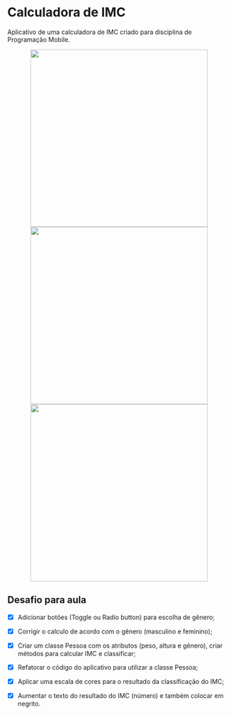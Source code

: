 # Calculadora de IMC

Aplicativo de uma calculadora de IMC criado para disciplina de Programação Mobile.

<p align="center">
    <p align="center">
    <img src="https://github.com/matheusestoquenuness/calculadora-imc-aulas-flutter/blob/master/images/screenshot_1.png" height="400"/>
	<img src="https://github.com/matheusestoquenuness/calculadora-imc-aulas-flutter/blob/master/images/screenshot_2.png" height="400"/>
	<img src="https://github.com/matheusestoquenuness/calculadora-imc-aulas-flutter/blob/master/images/screenshot_3.png" height="400"/>
</p>
</p>



## Desafio para aula

- [x]  Adicionar botões (Toggle ou Radio button) para escolha de gênero;
- [x]  Corrigir o calculo de acordo com o gênero (masculino e feminino);
- [x]  Criar um classe Pessoa com os atributos (peso, altura e gênero), criar métodos para calcular IMC e classificar;
- [x]  Refatorar o código do aplicativo para utilizar a classe Pessoa;
- [x]  Aplicar uma escala de cores para o resultado da classificação do IMC;
- [x]  Aumentar o texto do resultado do IMC (número) e também colocar em negrito.

